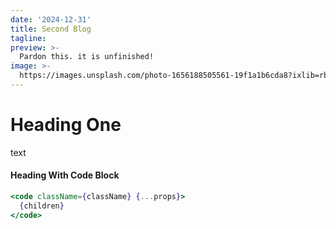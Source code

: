 ```yaml
---
date: '2024-12-31'
title: Second Blog
tagline: 
preview: >-
  Pardon this. it is unfinished!
image: >-
  https://images.unsplash.com/photo-1656188505561-19f1a1b6cda8?ixlib=rb-1.2.1&ixid=MnwxMjA3fDB8MHxwaG90by1wYWdlfHx8fGVufDB8fHx8&auto=format&fit=crop&w=1632&q=80
---
```


# Heading One

text

#### Heading With Code Block

```jsx
<code className={className} {...props}>
  {children}
</code>
```

